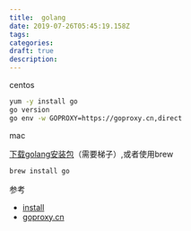 ```yaml
---
title:  golang
date: 2019-07-26T05:45:19.158Z
tags: 
categories:
draft: true
description: 
---
```


centos

```bash
yum -y install go
go version
go env -w GOPROXY=https://goproxy.cn,direct
```

mac

[下载golang安装包](https://golang.org/dl/)（需要梯子）,或者使用brew
```bash
brew install go
```

参考  

- [install](https://golang.google.cn/doc/install)
- [goproxy.cn](https://github.com/goproxy/goproxy.cn)